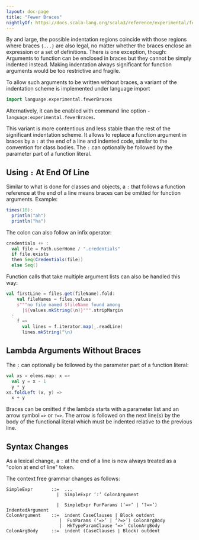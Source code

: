 ```yaml
---
layout: doc-page
title: "Fewer Braces"
nightlyOf: https://docs.scala-lang.org/scala3/reference/experimental/fewer-braces.html
---
```


By and large, the possible indentation regions coincide with those regions where braces `{...}` are also legal, no matter whether the braces enclose an expression or a set of definitions. There is one exception, though: Arguments to function can be enclosed in braces but they cannot be simply indented instead. Making indentation always significant for function arguments would be too restrictive and fragile.

To allow such arguments to be written without braces, a variant of the indentation scheme is implemented under language import
```scala
import language.experimental.fewerBraces
```
Alternatively, it can be enabled with command line option `-language:experimental.fewerBraces`.

This variant is more contentious and less stable than the rest of the significant indentation scheme. It allows to replace a function argument in braces by a `:` at the end of a line and indented code, similar to the convention for class bodies. The `:` can
optionally be followed by the parameter part of a function literal.

## Using `:` At End Of Line


Similar to what is done for classes and objects, a `:` that follows a function reference at the end of a line means braces can be omitted for function arguments. Example:
```scala
times(10):
  println("ah")
  println("ha")
```

The colon can also follow an infix operator:

```scala
credentials ++ :
  val file = Path.userHome / ".credentials"
  if file.exists
  then Seq(Credentials(file))
  else Seq()
```

Function calls that take multiple argument lists can also be handled this way:

```scala
val firstLine = files.get(fileName).fold:
    val fileNames = files.values
    s"""no file named $fileName found among
      |${values.mkString(\n)}""".stripMargin
  :
    f =>
      val lines = f.iterator.map(_.readLine)
      lines.mkString("\n)
```


## Lambda Arguments Without Braces

The `:` can optionally be followed by the parameter part of a function literal:
```scala
val xs = elems.map: x =>
  val y = x - 1
  y * y
xs.foldLeft (x, y) =>
  x + y
```
Braces can be omitted if the lambda starts with a parameter list and an arrow symbol `=>` or `?=>`.
The arrow is followed on the next line(s) by the body of the functional literal which must be indented
relative to the previous line. 

## Syntax Changes

As a lexical change, a `:` at the end of a line is now always treated as a
"colon at end of line" token.

The context free grammar changes as follows:
```
SimpleExpr       ::=  ...
                   |  SimpleExpr ‘:’ ColonArgument

                   |  SimpleExpr FunParams (‘=>’ | ‘?=>’) IndentedArgument
ColonArgument    ::=  indent CaseClauses | Block outdent
                    |  FunParams (‘=>’ | ‘?=>’) ColonArgBody
                    |  HkTypeParamClause ‘=>’ ColonArgBody
ColonArgBody     ::=  indent (CaseClauses | Block) outdent
```
